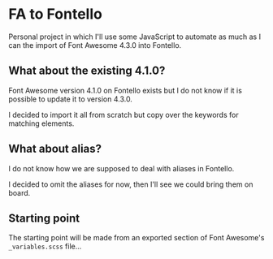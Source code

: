 # FA to Fontello

Personal project in which I'll use some JavaScript to automate as much as I can the import of Font Awesome 4.3.0 into Fontello.

## What about the existing 4.1.0?

Font Awesome version 4.1.0 on Fontello exists but I do not know if it is possible to update it to version 4.3.0.

I decided to import it all from scratch but copy over the keywords for matching elements.

## What about alias?

I do not know how we are supposed to deal with aliases in Fontello.

I decided to omit the aliases for now, then I'll see we could bring them on board.

## Starting point

The starting point will be made from an exported section of Font Awesome's `_variables.scss` file...